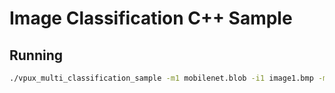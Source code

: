 # Image Classification C++ Sample

## Running
```sh
./vpux_multi_classification_sample -m1 mobilenet.blob -i1 image1.bmp -m2 resnet.blob -i2 image2.bmp
```
